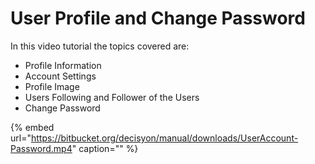 # User Profile and Change Password

In this video tutorial the topics covered are:

* Profile Information
* Account Settings
* Profile Image
* Users Following and Follower of the Users
* Change Password

{% embed url="https://bitbucket.org/decisyon/manual/downloads/UserAccount-Password.mp4" caption="" %}

